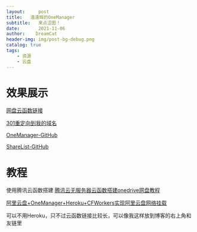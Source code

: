 ```yaml
---
layout:     post
title:   渣渣辉的OneManager
subtitle:   来点涩图！
date:       2021-11-06
author:    DreamCat
header-img: img/post-bg-debug.png
catalog: true
tags:
    - 资源
    - 云盘
---
```


# 效果展示

<a href="https://service-ibxnmgrp-1306118998.cd.apigw.tencentcs.com/release/OneManager" target="_blank">网盘云函数链接</a>

<a href="http://onemanager.httpp.xyz" target="_blank">301重定向到我的域名</a>

<a href="https://github.com/qkqpttgf/OneManager-php" target="_blank">OneManager-GitHub</a>

<a href="https://github.com/reruin/sharelist" target="_blank">ShareList-GitHub</a>

# 教程

使用腾讯云函数搭建
<a href="https://www.nbmao.com/archives/4076/comment-page-1" target="_blank">腾讯云无服务器云函数搭建onedrive网盘教程</a>

<a href="http://t.zoukankan.com/HGNET-p-14589759.html" target="_blank">阿里云盘+OneManager+Heroku+CFWorkers实现阿里云盘网络挂载</a>

可以不用Heroku，只不过云函数链接比较长，可以像我这样放到博客的右上角和友链里


